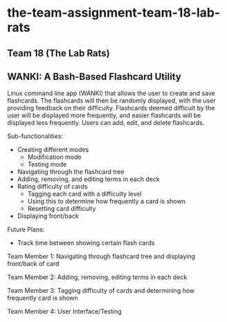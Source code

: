 # the-team-assignment-team-18-lab-rats
Team 18 (The Lab Rats)
-------------------------------------
WANKI: A Bash-Based Flashcard Utility
-------------------------------------
Linux command line app (WANKI) that allows the user to create and save flashcards. The flashcards will then be randomly displayed, with the user providing feedback on their difficulty. Flashcards deemed difficult by the user will be displayed more frequently, and easier flashcards will be displayed less frequently. Users can add, edit, and delete flashcards. 

Sub-functionalities: 

* Creating different modes
  * Modification mode
  * Testing mode  
* Navigating through the flashcard tree 
* Adding, removing, and editing terms in each deck 
* Rating difficulty of cards 
  * Tagging each card with a difficulty level 
  * Using this to determine how frequently a card is shown 
  * Resetting card difficulty  
* Displaying front/back 

Future Plans: 
* Track time between showing certain flash cards 

 

Team Member 1: Navigating through flashcard tree and displaying front/back of card

Team Member 2: Adding, removing, editing terms in each deck

Team Member 3: Tagging difficulty of cards and determining how frequently card is shown

Team Member 4: User Interface/Testing 

